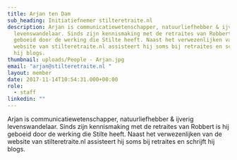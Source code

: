 ```yaml
---
title: Arjan ten Dam
sub_heading: Initiatiefnemer stilteretraite.nl
description: Arjan is communicatiewetenschapper, natuurliefhebber & ijverig
  levenswandelaar. Sinds zijn kennismaking met de retraites van Robbert is hij
  geboeid door de werking die Stilte heeft. Naast het verwezenlijken van de
  website van stilteretraite.nl assisteert hij soms bij retraites en schrijft
  hij blogs.
thumbnail: uploads/People - Arjan.jpg
email: "arjan@stilteretraite.nl "
layout: member
date: 2017-11-14T10:54:31.000+00:00
role:
  - staff
linkedin: ""
---
```

Arjan is communicatiewetenschapper, natuurliefhebber & ijverig levenswandelaar. Sinds zijn kennismaking met de retraites van Robbert is hij geboeid door de werking die Stilte heeft. Naast het verwezenlijken van de website van stilteretraite.nl assisteert hij soms bij retraites en schrijft hij blogs.